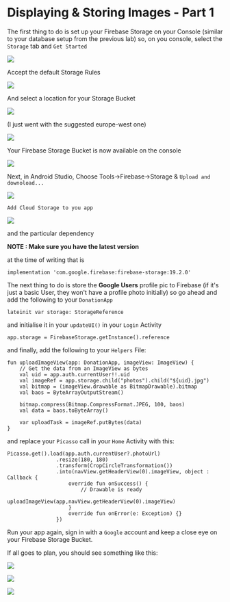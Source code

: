 # Displaying & Storing Images - Part 1

The first thing to do is set up your Firebase Storage on your Console (similar to your database setup from the previous lab) so, on you console, select the `Storage` tab and `Get Started`

![](img/k11s501.png)

Accept the default Storage Rules

![](img/k11s502.png)

And select a location for your Storage Bucket

![](img/k11s503.png)

(I just went with the suggested europe-west one)

![](img/k11s504.png)

Your Firebase Storage Bucket is now available on the console

![](img/k11s505.png)

Next, in Android Studio, Choose Tools->Firebase->Storage & `Upload and downoload...`

![](img/k11s506.png)

`Add Cloud Storage to you app`

![](img/k11s507.png)

and the particular dependency

**NOTE : Make sure you have the latest version**

at the time of writing that is

~~~
implementation 'com.google.firebase:firebase-storage:19.2.0'
~~~

The next thing to do is store the **Google Users** profile pic to Firebase (if it's just a basic User, they won't have a profile photo initially) so go ahead and add the following to your `DonationApp`

~~~
lateinit var storage: StorageReference
~~~

and initialise it in your `updateUI()` in your `Login` Activity

~~~
app.storage = FirebaseStorage.getInstance().reference
~~~

and finally, add the following to your `Helpers` File:

~~~
fun uploadImageView(app: DonationApp, imageView: ImageView) {
    // Get the data from an ImageView as bytes
    val uid = app.auth.currentUser!!.uid
    val imageRef = app.storage.child("photos").child("${uid}.jpg")
    val bitmap = (imageView.drawable as BitmapDrawable).bitmap
    val baos = ByteArrayOutputStream()

    bitmap.compress(Bitmap.CompressFormat.JPEG, 100, baos)
    val data = baos.toByteArray()

    var uploadTask = imageRef.putBytes(data)
}
~~~

and replace your `Picasso` call in your `Home` Activity with this:

~~~
Picasso.get().load(app.auth.currentUser?.photoUrl)
                .resize(180, 180)
                .transform(CropCircleTransformation())
                .into(navView.getHeaderView(0).imageView, object : Callback {
                    override fun onSuccess() {
                        // Drawable is ready
                        uploadImageView(app,navView.getHeaderView(0).imageView)
                    }
                    override fun onError(e: Exception) {}
                })
~~~

Run your app again, sign in with a `Google` account and keep a close eye on your Firebase Storage Bucket.

If all goes to plan, you should see something like this:

![](img/k11s509.png)

![](img/k11s510.png)

![](img/k11s511.png)
